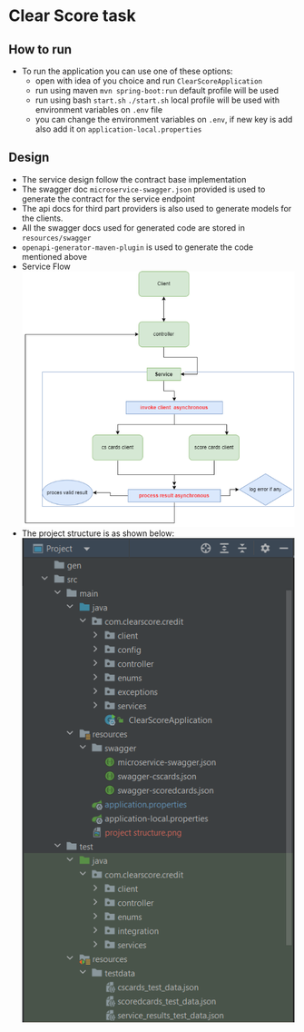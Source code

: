 # Clear Score task

## How to run
* To run the application you can use one of these options:
  - open with idea of you choice and run `ClearScoreApplication`
  - run using maven `mvn spring-boot:run` default profile will be used
  - run using bash `start.sh` `./start.sh` local profile will be used with environment variables on `.env` file
  - you can change the environment variables on `.env`, if new key is add also add it on `application-local.properties`

## Design
* The service design follow the contract base implementation
* The swagger doc `microservice-swagger.json` provided is used to generate the contract for the service endpoint
* The api docs for third part providers is also used to generate models for the clients.
* All the swagger docs used for generated code are stored in `resources/swagger`
* `openapi-generator-maven-plugin` is used to generate the code mentioned above
* Service Flow  <br/> ![Project Structure](src/main/resources/flow.png)
* The project structure is as shown below:  <br/> ![Project Structure](src/main/resources/project%20structure.png)
  
